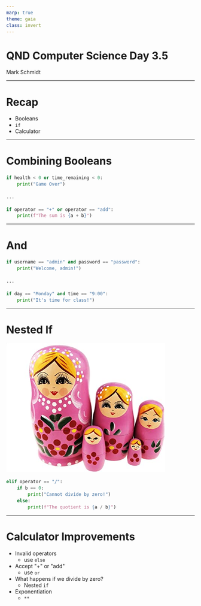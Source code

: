 ```yaml
---
marp: true
theme: gaia
class: invert
---
```


# QND Computer Science Day 3.5
Mark Schmidt

--- 

# Recap

- Booleans
- `if`
- Calculator


---

# Combining Booleans

```python
if health < 0 or time_remaining < 0:
    print("Game Over")

...

if operator == "+" or operator == "add":
    print(f"The sum is {a + b}")


```

--- 

# And

```python
if username == "admin" and password == "password":
    print("Welcome, admin!")

...

if day == "Monday" and time == "9:00":
    print("It's time for class!")
```

---

# Nested If


![bg right w:500](../assets/nesting.jpg)

```python
elif operator == "/":
    if b == 0:
        print("Cannot divide by zero!")
    else:
        print(f"The quotient is {a / b}")
```
---

# Calculator Improvements

- Invalid operators
    - use `else`
- Accept "+" or "add"
    - use `or`
- What happens if we divide by zero?
    - Nested `if`
- Exponentiation
    - `**`
